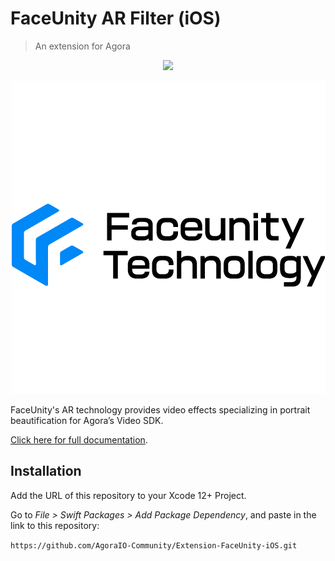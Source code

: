 # FaceUnity AR Filter (iOS)

> An extension for Agora

<p align="center">
  <img src="https://github.com/AgoraIO-Community/Extension-FaceUnity-iOS/actions/workflows/swiftpm-resolve.yml/badge.svg"/>
</p>

<p align="center">
  <img src="media/faceunity-logo.png"/>
</p>


FaceUnity's AR technology provides video effects specializing in portrait beautification for Agora’s Video SDK.

[Click here for full documentation](https://console.agora.io/marketplace/extension/introduce?serviceName=faceunity-ar-en).

## Installation

Add the URL of this repository to your Xcode 12+ Project.

Go to _File > Swift Packages > Add Package Dependency_, and paste in the link to this repository:

`https://github.com/AgoraIO-Community/Extension-FaceUnity-iOS.git`
